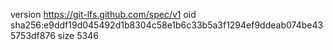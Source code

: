 version https://git-lfs.github.com/spec/v1
oid sha256:e9ddf19d045492d1b8304c58e1b6c33b5a3f1294ef9ddeab074be435753df876
size 5346
